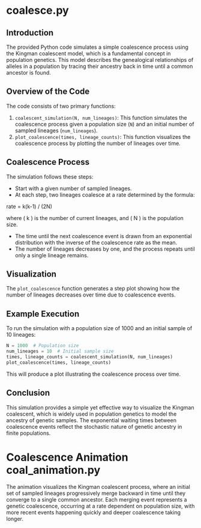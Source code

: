 # coalesce.py

## Introduction
The provided Python code simulates a simple coalescence process using the Kingman coalescent model, which is a fundamental concept in population genetics. This model describes the genealogical relationships of alleles in a population by tracing their ancestry back in time until a common ancestor is found.

## Overview of the Code
The code consists of two primary functions:

1. `coalescent_simulation(N, num_lineages)`: This function simulates the coalescence process given a population size (`N`) and an initial number of sampled lineages (`num_lineages`).
2. `plot_coalescence(times, lineage_counts)`: This function visualizes the coalescence process by plotting the number of lineages over time.

## Coalescence Process
The simulation follows these steps:
- Start with a given number of sampled lineages.
- At each step, two lineages coalesce at a rate determined by the formula:
  
rate = k(k-1) / (2N)
  
  where \( k \) is the number of current lineages, and \( N \) is the population size.
- The time until the next coalescence event is drawn from an exponential distribution with the inverse of the coalescence rate as the mean.
- The number of lineages decreases by one, and the process repeats until only a single lineage remains.

## Visualization
The `plot_coalescence` function generates a step plot showing how the number of lineages decreases over time due to coalescence events.

## Example Execution
To run the simulation with a population size of 1000 and an initial sample of 10 lineages:
```python
N = 1000  # Population size
num_lineages = 10  # Initial sample size
times, lineage_counts = coalescent_simulation(N, num_lineages)
plot_coalescence(times, lineage_counts)
```
This will produce a plot illustrating the coalescence process over time.

## Conclusion
This simulation provides a simple yet effective way to visualize the Kingman coalescent, which is widely used in population genetics to model the ancestry of genetic samples. The exponential waiting times between coalescence events reflect the stochastic nature of genetic ancestry in finite populations.


# Coalescence Animation coal_animation.py

The animation visualizes the Kingman coalescent process, where an initial set of sampled lineages progressively merge backward in time until they converge to a single common ancestor. Each merging event represents a genetic coalescence, occurring at a rate dependent on population size, with more recent events happening quickly and deeper coalescence taking longer.